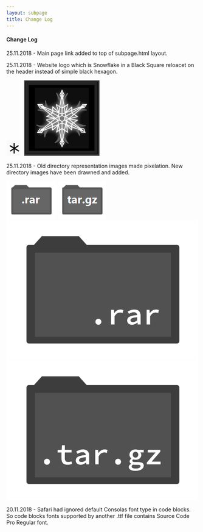 ```yaml
---
layout: subpage
title: Change Log
---
```


#### Change Log

25.11.2018 - Main page link added to top of subpage.html layout.

25.11.2018 - Website logo which is Snowflake in a Black Square reloacet on the header instead of simple black hexagon.

<div class="dir_zone">
<img class="dir" src="../images/hexagon.png">
<img class="dir" src="../images/siteicon2.2.png">
</div>

25.11.2018 - Old directory representation images made pixelation. New directory images have been drawned and added.

<div class="dir_zone">
<img class="dir" src="../images/dir_rar.png">
<img class="dir" src="../images/dir_targz.png">
<img class="dir" src="../cs/dir_rar.png">
<img class="dir" src="../cs/dir_targz.png">
</div>

20.11.2018 - Safari had ignored default Consolas font type in code blocks. So code blocks fonts supported by another .ttf file contains Source Code Pro Regular font. 

